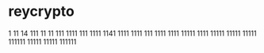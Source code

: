 # reycrypto
1
11
14
111
11
11
111
1111
111
1111
1141
1111
1111
111
1111
1111
11111
1111
11111
11111
11111
111111
11111
11111
111111
